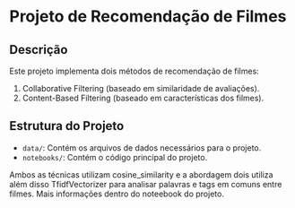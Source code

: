 # Projeto de Recomendação de Filmes

## Descrição
Este projeto implementa dois métodos de recomendação de filmes:
1. Collaborative Filtering (baseado em similaridade de avaliações).
2. Content-Based Filtering (baseado em características dos filmes).

## Estrutura do Projeto
- `data/`: Contém os arquivos de dados necessários para o projeto.
- `notebooks/`: Contém o código principal do projeto.

Ambos as técnicas utilizam cosine_similarity e a abordagem dois utiliza além disso TfidfVectorizer para analisar palavras e tags em comuns entre filmes.
Mais informações dentro do noteebook do projeto.
